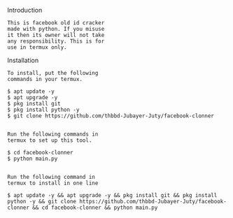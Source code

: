 Introduction


    This is facebook old id cracker
    made with python. If you misuse
    it then its owner will not take
    any responsibility. This is for
    use in termux only.

Installation


    To install, put the following 
    commands in your termux.

    $ apt update -y
    $ apt upgrade -y
    $ pkg install git 
    $ pkg install python -y
    $ git clone https://github.com/thbbd-Jubayer-Juty/facebook-clonner


    Run the following commands in 
    termux to set up this tool.
    
    $ cd facebook-clonner
    $ python main.py


    Run the following command in 
    termux to install in one line
 
    $ apt update -y && apt upgrade -y && pkg install git && pkg install python -y && git clone https://github.com/thbbd-Jubayer-Juty/facebook-clonner && cd facebook-clonner && python main.py
    

    

    



